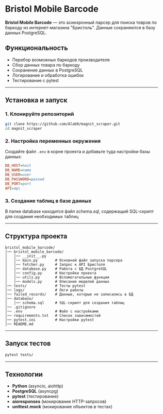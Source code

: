 # Bristol Mobile Barcode

**Bristol Mobile Barcode** — это асинхронный парсер для поиска товров по баркоду из интернет-магазина "Бристоль". Данные сохраняются в базу данных PostgreSQL.

## Функциональность

- Перебор возможных баркодов производителя
- Сбор данных товара по баркоду
- Сохранение данных в PostgreSQL
- Логирование и обработка ошибок
- Тестирование с pytest

---

## Установка и запуск

### 1. Клонируйте репозиторий

```sh
git clone https://github.com/Alab0/magnit_scraper.git
cd magnit_scraper
```

### 2. Настройка переменных окружения

Создайте файл `.env` в корне проекта и добавьте туда настройки базы данных:

```ini
DB_HOST=host
DB_NAME=name
DB_USER=user
DB_PASSWORD=passwd
DB_PORT=port
API=api
```

### 3. Создание таблиц в базе данных

В папке database находится файл schema.sql, содержащий SQL-скрипт для создания необходимых таблиц

---

## Структура проекта

```
bristol_mobile_barcode/
│── bristol_mobile_barcode/  
│   │── __init__.py
│   │── main.py        # Основной файл запуска парсера
│   │── fetcher.py     # Запрос к API Бристоля
│   │── database.py    # Работа с БД PostgreSQL
│   │── config.py      # Настройки проекта
│   │── utils.py       # Вспомогательные функции
│   │── models.py      # Описание моделей данных
│── tests/             # Тесты pytest
│── logs/              # Логи работы
│── failed_records/    # Данные, которые не записались в БД
│── database/          
│   │── schema.sql     # SQL-скрипт для создания таблиц
│── .gitignore
│── .env               # Файл с настройками
│── requirements.txt   # Список зависимостей
│── pytest.ini         # Настройки pytest
│── README.md
```

---

## Запуск тестов

```sh
pytest tests/
```

---

## Технологии

- **Python** (asyncio, aiohttp)
- **PostgreSQL** (asyncpg)
- **pytest** (тестирование)
- **aioresponses** (мокирование HTTP-запросов)
- **unittest.mock** (мокирование объектов в тестах)